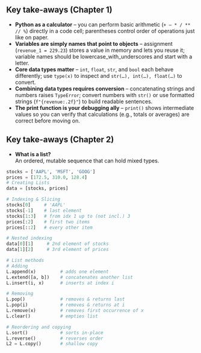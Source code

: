 ## Key take-aways (Chapter 1)

* **Python as a calculator** – you can perform basic arithmetic (`+ – * / ** // %`) directly in a code cell; parentheses control order of operations just like on paper.
* **Variables are simply names that point to objects** – assignment (`revenue_1 = 229.23`) stores a value in memory and lets you reuse it; variable names should be lowercase_with_underscores and start with a letter.
* **Core data types matter** – `int`, `float`, `str`, and `bool` each behave differently; use `type(x)` to inspect and `str(…), int(…), float(…)` to convert.
* **Combining data types requires conversion** – concatenating strings and numbers raises `TypeError`; convert numbers with `str()` or use formatted strings (`f"{revenue:.2f}"`) to build readable sentences.
* **The print function is your debugging ally** – `print()` shows intermediate values so you can verify that calculations (e.g., totals or averages) are correct before moving on.

## Key take-aways (Chapter 2)

- **What is a list?**  
  An ordered, mutable sequence that can hold mixed types. 

```python
stocks = ['AAPL', 'MSFT', 'GOOG']
prices = [172.5, 310.0, 128.4]
# Creating Lists
data = [stocks, prices]

# Indexing & Slicing
stocks[0]     # 'AAPL'
stocks[-1]    # last element
stocks[1:3]   # from idx 1 up to (not incl.) 3
prices[:2]    # first two items
prices[::2]   # every other item

# Nested indexing
data[0][1]     # 2nd element of stocks
data[1][2]     # 3rd element of prices

# List methods
# Adding
L.append(x)         # adds one element
L.extend([a, b])    # concatenates another list
L.insert(i, x)      # inserts at index i

# Removing
L.pop()             # removes & returns last
L.pop(i)            # removes & returns at i
L.remove(x)         # removes first occurrence of x
L.clear()           # empties list

# Reordering and copying
L.sort()            # sorts in-place
L.reverse()         # reverses order
L2 = L.copy()       # shallow copy